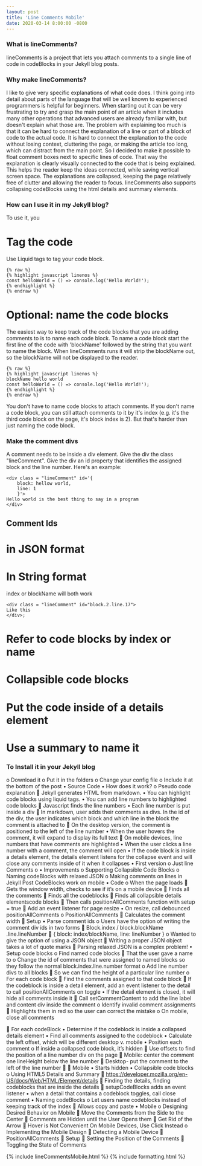 ```yaml
---
layout: post
title: 'Line Comments Mobile'
date: 2020-03-14 8:00:00 -0800
---
```


### What is lineComments?

lineComments is a project that lets you attach comments to a single line of code in codeBlocks in your Jekyll blog posts.

### Why make lineComments?

I like to give very specific explanations of what code does. I think going into detail about parts of the language that will be well known to experienced programmers is helpful for beginners. When starting out it can be very frustrating to try and grasp the main point of an article when it includes many other operations that advanced users are already familiar with, but doesn't explain what those are. The problem with explaining too much is that it can be hard to connect the explanation of a line or part of a block of code to the actual code. It is hard to connect the explanation to the code without losing context, cluttering the page, or making the article too long, which can distract from the main point. So I decided to make it possible to float comment boxes next to specific lines of code. That way the explanation is clearly visually connected to the code that is being explained. This helps the reader keep the ideas connected, while saving vertical screen space. The explanations are collapsed, keeping the page relatively free of clutter and allowing the reader to focus. lineComments also supports collapsing codeBlocks using the html details and summary elements.

### How can I use it in my Jekyll blog?

To use it, you

# Tag the code

Use Liquid tags to tag your code block.

```
{% raw %}
{% highlight javascript linenos %}
const helloWorld = () => console.log('Hello World!');
{% endhighlight %}
{% endraw %}
```

# Optional: name the code blocks

The easiest way to keep track of the code blocks that you are adding comments to is to name each code block. To name a code block start the first line of the code with 'blockName' followed by the string that you want to name the block. When lineComments runs it will strip the blockName out, so the blockName will not be displayed to the reader.

```
{% raw %}
{% highlight javascript linenos %}
blockName hello world
const helloWorld = () => console.log('Hello World!');
{% endhighlight %}
{% endraw %}
```

You don't have to name code blocks to attach comments. If you don't name a code block, you can still attach comments to it by it's index (e.g. it's the third code block on the page, it's block index is 2). But that's harder than just naming the code block.

### Make the comment divs

A comment needs to be inside a div element. Give the div the class "lineComment". Give the div an id property that identifies the assigned block and the line number. Here's an example:

```
<div class = "lineComment" id='{
    block: hellow world,
    line: 1
    }'>
Hello world is the best thing to say in a program
</div>
```

## Comment Ids

# in JSON format

# In String format

index or blockName will both work

```
<div class = "lineComment" id="block.2.line.17">
Like this
</div>;
```

# Refer to code blocks by index or name

# Collapsible code blocks

# Put the code inside of a details element

# Use a summary to name it

### To Install it in your Jekyll blog

o Download it
o Put it in the folders
o Change your config file
o Include it at the bottom of the post
• Source Code
• How does it work?
o Pseudo code explanation
 Jekyll generates HTML from markdown.
• You can highlight code blocks using liquid tags.
• You can add line numbers to highlighted code blocks
 Javascript finds the line numbers
• Each line number is put inside a div
 In markdown, user adds their comments as divs. In the id of the div, the user indicates which block and which line in the block the comment is attached to
 On the desktop version, the comment is positioned to the left of the line number
• When the user hovers the comment, it will expand to display its full text
 On mobile devices, line numbers that have comments are highlighted
• When the user clicks a line number with a comment, the comment will open
• If the code block is inside a details element, the details element listens for the collapse event and will close any comments inside of it when it collapses
• First version
o Just line Comments
o
• Improvements
o Supporting Collapsible Code Blocks
o Naming codeBlocks with relaxed JSON
o Making comments on lines in Jekyll Post CodeBlocks work on mobile
• Code
o When the page loads
 Gets the window width, checks to see if it’s on a mobile device
 Finds all the comments
 Finds all the codeblocks
 Finds all collapsible details elementscode blocks
 Then calls positionAllComments function with setup = true
 Add an event listener for page resize
• On resize, call debounced positionAllComments
o PositionAllComments
 Calculates the comment width
 Setup
• Parse comment ids
o Users have the option of writing the comment div ids in two forms
 Block.index / block.blockName .line.lineNumber
 { block: index/blockName, line: lineNumber }
o Wanted to give the option of using a JSON object
 Writing a proper JSON object takes a lot of quote marks
 Parsing relaxed JSON is a complex problem!
• Setup code blocks
o Find named code blocks
 That the user gave a name to
o Change the id of comments that were assigned to named blocks so they follow the normal block.index.line.number format
o Add line number divs to all blocks
 So we can find the height of a particular line number
o For each code block
 Find the comments assigned to that code block
 If the codeblock is inside a detail element, add an event listener to the detail to call positionAllComments on toggle
• If the detail element is closed, it will hide all comments inside it
 Call setCommentContent to add the line label and content div inside the comment
o Identify invalid comment assignments
 Highlights them in red so the user can correct the mistake
o On mobile, close all comments

 For each codeBlock
• Determine if the codeblock is inside a collapsed details element
• Find all comments assigned to the codeblock
• Calculate the left offset, which will be different desktop v. mobile
• Position each comment
o If inside a collapsed code block, it’s hidden
 Use offsets to find the position of a line number div on the page
 Mobile: center the comment one lineHeight below the line number
 Desktop- put the comment to the left of the line number

 Mobile
• Starts hidden
• Collapsible code blocks
o Using HTML5 Details and Summary
 https://developer.mozilla.org/en-US/docs/Web/HTML/Element/details
 Finding the details, finding codeblocks that are inside the details
 setupCodeBlocks adds an event listener
• when a detail that contains a codeblock toggles, call close comment
• Naming codeBlocks
o Let users name codeblocks instead of keeping track of the index
 Allows copy and paste
• Mobile
o Designing Desired Behavior on Mobile
 Move the Comments from the Side to the Center
 Comments are Hidden until the User Opens them
 Get Rid of the Arrow
 Hover is Not Convenient On Mobile Devices, Use Click Instead
o Implementing the Mobile Design
 Detecting a Mobile Device
 PositionAllComments
 Setup
 Setting the Position of the Comments
 Toggling the State of Comments

{% include lineCommentsMobile.html %}
{% include formatting.html %}
